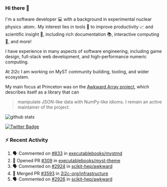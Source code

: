 ### Hi there 👋 

I'm a software developer 💻 with a background in experimental nuclear physics :atom:. My interest lies in tools :wrench: to improve productivity :chart_with_upwards_trend: and scientific insight :telescope:, including rich documentation 📚, interactive computing 🧮, and more! 

I have experience in many aspects of software engineering, including game design, full-stack web development, and high-performance numeric computing. 

At 2i2c I am working on MyST community building, tooling, and wider ecosystem. 

My main focus at Princeton was on the [Awkward Array project](awkward-array.org/), which describes itself as a library that can 
> manipulate JSON-like data with NumPy-like idioms. I remain an active maintainer of the project. 

![github stats](https://github-readme-stats.vercel.app/api?username=agoose77&show_icons=true&hide_rank=true&hide_title=true&bg_color=30,e76445,904e95&text_color=efe3ec&icon_color=efe3ec)
<!--
**agoose77/agoose77** is a ✨ _special_ ✨ repository because its `README.md` (this file) appears on your GitHub profile.

Here are some ideas to get you started:

- 🔭 I’m currently working on ...
- 🌱 I’m currently learning ...
- 👯 I’m looking to collaborate on ...
- 🤔 I’m looking for help with ...
- 💬 Ask me about ...
- 📫 How to reach me: ...
- 😄 Pronouns: ...
- ⚡ Fun fact: ...
-->

[![Twitter Badge](https://img.shields.io/twitter/follow/agoose77?style=flat-square&logo=Twitter&logoColor=white&color=cornflowerblue)](https://twitter.com/agoose77)

### :zap: Recent Activity

<!--START_SECTION:activity-->
1. 🗣 Commented on [#833](https://github.com/executablebooks/mystmd/issues/833#issuecomment-1883976138) in [executablebooks/mystmd](https://github.com/executablebooks/mystmd)
2. 💪 Opened PR [#309](https://github.com/executablebooks/myst-theme/pull/309) in [executablebooks/myst-theme](https://github.com/executablebooks/myst-theme)
3. 🗣 Commented on [#2924](https://github.com/scikit-hep/awkward/issues/2924#issuecomment-1883373792) in [scikit-hep/awkward](https://github.com/scikit-hep/awkward)
4. 🎉 Merged PR [#3593](https://github.com/2i2c-org/infrastructure/pull/3593) in [2i2c-org/infrastructure](https://github.com/2i2c-org/infrastructure)
5. 🗣 Commented on [#2926](https://github.com/scikit-hep/awkward/pull/2926#issuecomment-1883301713) in [scikit-hep/awkward](https://github.com/scikit-hep/awkward)
<!--END_SECTION:activity-->
